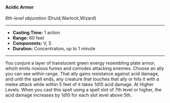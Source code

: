 #### Acidic Armor
*6th-level abjuration* (Druid,Warlock,Wizard)
___
- **Casting Time:** 1 action
- **Range:** 60 feet
- **Components:** V, S
- **Duration:** Concentration, up to 1 minute
---
You conjure a layer of translucent green energy
resembling plate armor, which emits noxious fumes
and corrodes attacking enemies. Choose an ally you
can see within range. That ally gains resistance
against acid damage, and until the spell ends, any
creature that touches that ally or hits it with a
melee attack while within 5 feet of it takes 1d10 acid
damage. At Higher Levels.  When you cast this spell using
a spell slot of 7th level or higher, the acid damage
increases by 1d10 for each slot level above 5th.
